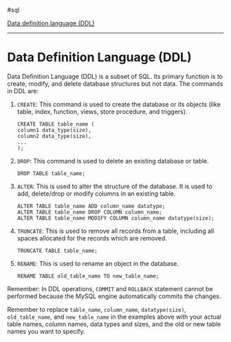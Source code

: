#sql 

[Data definition language (DDL)](SQL.md#Data%20definition%20language%20(DDL))

---
# Data Definition Language (DDL)

Data Definition Language (DDL) is a subset of SQL. Its primary function is to create, modify, and delete database structures but not data. The commands in DDL are:

1. `CREATE`: This command is used to create the database or its objects (like table, index, function, views, store procedure, and triggers).
    
    ```
    CREATE TABLE table_name (
    column1 data_type(size),
    column2 data_type(size),
    ...
    );
    ```
    
2. `DROP`: This command is used to delete an existing database or table.
    
    ```
    DROP TABLE table_name;
    ```
    
3. `ALTER`: This is used to alter the structure of the database. It is used to add, delete/drop or modify columns in an existing table.
    
    ```
    ALTER TABLE table_name ADD column_name datatype;
    ALTER TABLE table_name DROP COLUMN column_name;
    ALTER TABLE table_name MODIFY COLUMN column_name datatype(size);
    ```
    
4. `TRUNCATE`: This is used to remove all records from a table, including all spaces allocated for the records which are removed.
    
    ```
    TRUNCATE TABLE table_name;
    ```
    
5. `RENAME`: This is used to rename an object in the database.
    
    ```
    RENAME TABLE old_table_name TO new_table_name;
    ```
    

Remember: In DDL operations, `COMMIT` and `ROLLBACK` statement cannot be performed because the MySQL engine automatically commits the changes.

Remember to replace `table_name`, `column_name`, `datatype(size)`, `old_table_name`, and `new_table_name` in the examples above with your actual table names, column names, data types and sizes, and the old or new table names you want to specify.